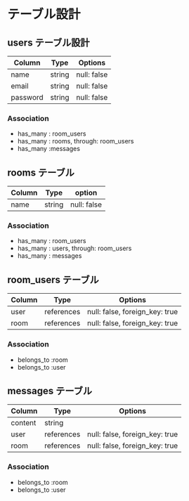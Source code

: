 # テーブル設計

## users テーブル設計

| Column    | Type   | Options      |
| --------  | ------ | ------------ |
| name      | string | null: false  |
| email     | string | null: false  |
| password  | string | null: false  |

### Association

- has_many : room_users
- has_many : rooms, through: room_users
- has_many :messages

## rooms テーブル

| Column | Type   | option      |
| ------ | -----  | ----------- |
| name   | string | null: false |

### Association

- has_many : room_users
- has_many : users, through: room_users
- has_many : messages

## room_users テーブル

| Column | Type       | Options                        |
| -------| ---------- | ------------------------------ |
| user   | references | null: false, foreign_key: true |
| room   | references | null: false, foreign_key: true |

### Association

- belongs_to :room
- belongs_to :user

## messages テーブル

| Column  | Type       | Options                        |
| ------- | ---------- | ------------------------------ |
| content | string     |                                |
| user    | references | null: false, foreign_key: true |
| room    | references | null: false, foreign_key: true |

### Association

- belongs_to :room
- belongs_to :user